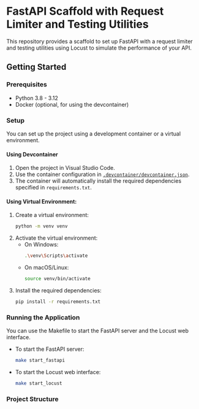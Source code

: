 # FastAPI Scaffold with Request Limiter and Testing Utilities

This repository provides a scaffold to set up FastAPI with a request limiter and testing utilities using Locust to simulate the performance of your API.

## Getting Started

### Prerequisites

- Python 3.8 - 3.12
- Docker (optional, for using the devcontainer)

### Setup

You can set up the project using a development container or a virtual environment.

#### Using Devcontainer

1. Open the project in Visual Studio Code.
2. Use the container configuration in [`.devcontainer/devcontainer.json`](fastapi_scaffold/.devcontainer/devcontainer.json).
3. The container will automatically install the required dependencies specified in `requirements.txt`.

#### Using Virtual Environment:

1. Create a virtual environment:
    ```sh
    python -m venv venv
    ```
2. Activate the virtual environment:
    - On Windows:
        ```sh
        .\venv\Scripts\activate
        ```
    - On macOS/Linux:
        ```sh
        source venv/bin/activate
        ```
3. Install the required dependencies:
    ```sh
    pip install -r requirements.txt
    ```

### Running the Application

You can use the Makefile to start the FastAPI server and the Locust web interface.

- To start the FastAPI server:
    ```sh
    make start_fastapi
    ```
- To start the Locust web interface:
    ```sh
    make start_locust
    ```

### Project Structure
